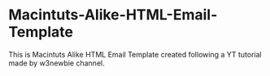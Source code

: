 # Macintuts-Alike-HTML-Email-Template
This is Macintuts Alike HTML Email Template created following a YT tutorial made by w3newbie channel.
